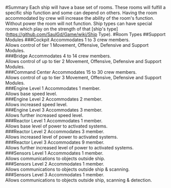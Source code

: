#Summary
Each ship will have a base set of rooms. These rooms will fulfill a specific ship function and some can depend on others. Having the room accommodated by crew will increase the ability of the room's function. Without power the room will not function. Ship types can have special rooms which play on the strength of that [ship's type](https://github.com/SaulGd/Game/wiki/Ship Type).
#Room Types
##Support Modules
###Cockpit
Accommodates 1 to 3 crew members.  
Allows control of tier 1 Movement, Offensive, Defensive and Support Modules.  
###Bridge
Accommodates 4 to 14 crew members.  
Allows control of up to tier 2 Movement, Offensive, Defensive and Support Modules.  
###Command Center
Accommodates 15 to 30 crew members.  
Allows control of up to tier 3 Movement, Offensive, Defensive and Support Modules.  
###Engine Level 1
Accommodates 1 member.  
Allows base speed level.  
###Engine Level 2
Accommodates 2 member.  
Allows increased speed level.  
###Engine Level 3
Accommodates 3 member.  
Allows further increased speed level.  
###Reactor Level 1
Accommodates 1 member.  
Allows base level of power to activated systems.  
###Reactor Level 2
Accommodates 3 member.  
Allows increased level of power to activated systems.  
###Reactor Level 3
Accommodates 9 member.  
Allows further increased level of power to activated systems.  
###Sensors Level 1
Accommodates 1 member.  
Allows communications to objects outside ship.  
###Sensors Level 2
Accommodates 1 member.  
Allows communications to objects outside ship & scanning.  
###Sensors Level 3
Accommodates 1 member.  
Allows communications to objects outside ship, scanning & detection.  
